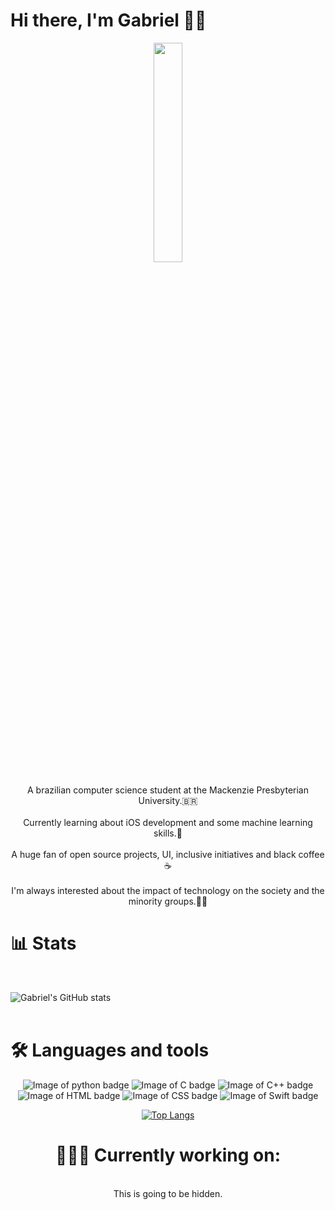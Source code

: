 # Hi there, I'm Gabriel 👋🏾

<p align="center">
<img src="https://media.giphy.com/media/MeJgB3yMMwIaHmKD4z/giphy.gif" width="30%">
<br><br>
A brazilian computer science student at the Mackenzie Presbyterian University.🇧🇷 <br><br>
Currently learning about iOS development and some machine learning skills.🤖<br><br>
A huge fan of open source projects, UI, inclusive initiatives and black coffee ☕️ <br><br>
I'm always interested about the impact of technology on the society and the minority groups.✊🏾
</p>


# 📊 Stats

<br>

![Gabriel's GitHub stats](https://github-readme-stats.vercel.app/api?username=batistagc&show_icons=true&theme=radical)
<br><br>

# 🛠 Languages and tools <br> 

 <div align="center">
 
  ![Image of python badge](https://img.shields.io/badge/Python-3776AB?style=for-the-badge&logo=python&logoColor=white)
  ![Image of C badge](https://img.shields.io/badge/C-00599C?style=for-the-badge&logo=c&logoColor=white)
  ![Image of C++ badge](https://img.shields.io/badge/C%2B%2B-00599C?style=for-the-badge&logo=c%2B%2B&logoColor=white)
  ![Image of HTML badge](https://img.shields.io/badge/HTML5-E34F26?style=for-the-badge&logo=html5&logoColor=white)
  ![Image of CSS badge](https://img.shields.io/badge/CSS3-1572B6?style=for-the-badge&logo=css3&logoColor=white)
  ![Image of Swift badge](https://img.shields.io/badge/Swift-FA7343?style=for-the-badge&logo=swift&logoColor=white)
 
 <div>
  
  [![Top Langs](https://github-readme-stats.vercel.app/api/top-langs/?username=batistagc&layout=compact)](https://github.com/batistagc/github-readme-stats)
 
# 👨🏾‍💻 Currently working on:

  
  <br>
   This is going to be hidden.

 

<!--
**batistagc/batistagc** is a ✨ _special_ ✨ repository because its `README.md` (this file) appears on your GitHub profile.

Here are some ideas to get you started:

- 🔭 I’m currently working on ...
- 🌱 I’m currently learning ...
- 👯 I’m looking to collaborate on ...
- 🤔 I’m looking for help with ...
- 💬 Ask me about ...
- 📫 How to reach me: ...
- 😄 Pronouns: ...
- ⚡ Fun fact: ...
-->
